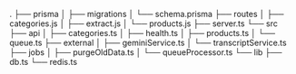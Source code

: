 .
├── prisma
│ ├── migrations
│ └── schema.prisma
├── routes
│ ├── categories.js
│ ├── extract.js
│ └── products.js
├── server.ts
└── src
├── api
│ ├── categories.ts
│ ├── health.ts
│ ├── products.ts
│ └── queue.ts
├── external
│ ├── geminiService.ts
│ └── transcriptService.ts
├── jobs
│ ├── purgeOldData.ts
│ └── queueProcessor.ts
└── lib
├── db.ts
└── redis.ts
